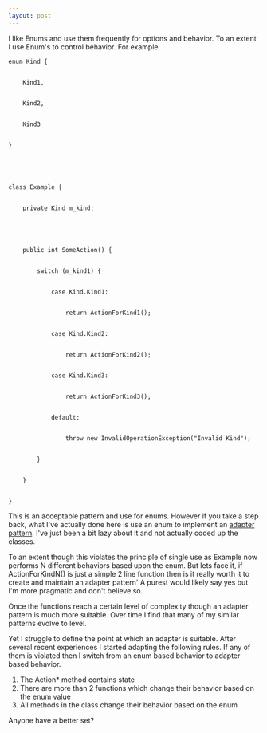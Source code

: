```yaml
---
layout: post
---
```

I like Enums and use them frequently for options and behavior. To an extent I
use Enum's to control behavior. For example

    
    
    enum Kind {


        Kind1,


        Kind2,


        Kind3


    }


    


    class Example {


        private Kind m_kind;


    


        public int SomeAction() {


            switch (m_kind1) {


                case Kind.Kind1:


                    return ActionForKind1();


                case Kind.Kind2:


                    return ActionForKind2();


                case Kind.Kind3:


                    return ActionForKind3();


                default:


                    throw new InvalidOperationException("Invalid Kind");


            }


        }


    }

This is an acceptable pattern and use for enums. However if you take a step
back, what I've actually done here is use an enum to implement an [adapter
pattern](http://en.wikipedia.org/wiki/Adapter_pattern). I've just been a bit
lazy about it and not actually coded up the classes.

To an extent though this violates the principle of single use as Example now
performs N different behaviors based upon the enum. But lets face it, if
ActionForKindN() is just a simple 2 line function then is it really worth it
to create and maintain an adapter pattern' A purest would likely say yes but
I'm more pragmatic and don't believe so.

Once the functions reach a certain level of complexity though an adapter
pattern is much more suitable. Over time I find that many of my similar
patterns evolve to level.

Yet I struggle to define the point at which an adapter is suitable. After
several recent experiences I started adapting the following rules. If any of
them is violated then I switch from an enum based behavior to adapter based
behavior.

  1. The Action* method contains state
  2. There are more than 2 functions which change their behavior based on the enum value
  3. All methods in the class change their behavior based on the enum 

Anyone have a better set?


